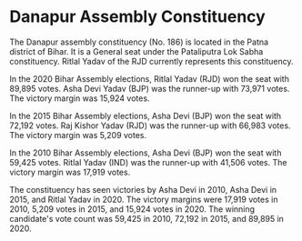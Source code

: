 # Danapur Assembly Constituency

The Danapur assembly constituency (No. 186) is located in the Patna district of Bihar. It is a General seat under the Pataliputra Lok Sabha constituency. Ritlal Yadav of the RJD currently represents this constituency.

In the 2020 Bihar Assembly elections, Ritlal Yadav (RJD) won the seat with 89,895 votes. Asha Devi Yadav (BJP) was the runner-up with 73,971 votes. The victory margin was 15,924 votes.

In the 2015 Bihar Assembly elections, Asha Devi (BJP) won the seat with 72,192 votes. Raj Kishor Yadav (RJD) was the runner-up with 66,983 votes. The victory margin was 5,209 votes.

In the 2010 Bihar Assembly elections, Asha Devi (BJP) won the seat with 59,425 votes. Ritlal Yadav (IND) was the runner-up with 41,506 votes. The victory margin was 17,919 votes.

The constituency has seen victories by Asha Devi in 2010, Asha Devi in 2015, and Ritlal Yadav in 2020. The victory margins were 17,919 votes in 2010, 5,209 votes in 2015, and 15,924 votes in 2020. The winning candidate's vote count was 59,425 in 2010, 72,192 in 2015, and 89,895 in 2020.
